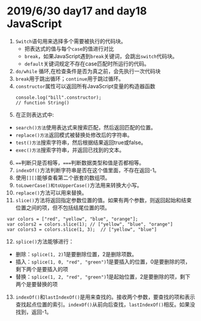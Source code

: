 # 2019/6/30 day17 and day18    JavaScript
1. `Switch`语句用来选择多个需要被执行的代码块。
    * 把表达式的值与每个`case`的值进行对比
    * `break`，如果JavaScript遇到`break`关键词，会跳出`switch`代码块。
    * `default`关键词规定不存在case匹配时所运行的代码。
2. `do/while` 循环,在检查条件是否为真之前，会先执行一次代码块
3. `break`用于跳出循环；`continue`用于跳过循环。
4. `constructor`属性可以返回所有JavaScript变量的构造器函数
    ```
    console.log("bill".constructor);
    // function String()
    ```
5. 在正则表达式中:
* `search()方法`使用表达式来搜索匹配，然后返回匹配的位置。
* `replace()方法`返回模式被替换处修改后的字符串。
* `test()方法`搜索字符串，然后根据结果返回true或false。
* `exec()方法`搜索字符串，并返回已找到的文本。
6. `==`判断只是否相等，`===`判断数据类型和值是否都相等。
7. `indexOf()`方法判断字符串是否在这个值里面，不存在返回-1。
8. 使用`[][]`能够查看第二个嵌套的数组项。
9. `toLowerCase()和toUpperCase()`方法用来转换大小写。
10. `replace()`方法可以用来替换。
11. `slice()`方法将返回指定参数位置的值。如果有两个参数，则返回起始和结束位置之间的项，但不包括结尾位置的项。
```
var colors = ["red", "yellow", "blue", "orange"];
var colors2 = colors.slice(1); // ["yellow", "blue", "orange"]
var colors3 = colors.slice(1, 3);  // ["yellow", "blue"]
```
12. `splice()`方法能够进行：
* 删除：`splice(1, 2)`1是要删除位置，2是删除项数。
* 插入：`splice(1, 0, "red", "green")`1是要插入的位置，0是要删除的项，剩下两个是要插入的项
* 替换：`splice(1, 2, "red", "green")`1是起始位置，2是要删除的项，剩下两个是要替换的项
13. `indexOf()`和`lastIndexOf()`是用来查找的。接收两个参数，要查找的项和表示查找起点位置的索引。`indexOf()`从前向后查找，`lastIndexOf()`相反。如果没找到，返回-1。